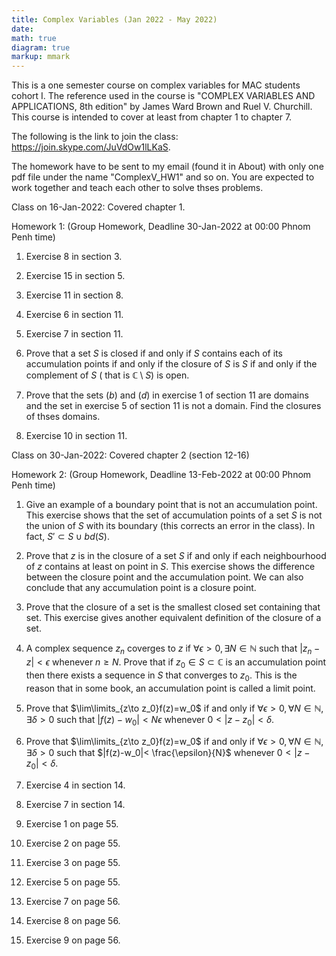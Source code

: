 ```yaml
---
title: Complex Variables (Jan 2022 - May 2022)
date: 
math: true
diagram: true
markup: mmark
---
```

This is a one semester course on complex variables for MAC students cohort I. The reference used in the course is "COMPLEX VARIABLES AND APPLICATIONS, 8th edition" by James Ward Brown and Ruel V. Churchill. This course is intended to cover at least from chapter 1 to chapter 7.

The following is the link to join the class:
<a href="https://join.skype.com/JuVdOw1lLKaS" target="_blank"> https://join.skype.com/JuVdOw1lLKaS</a>.

The homework have to be sent to my email (found it in About) with only one pdf file under the name "ComplexV_HW1" and so on. You are expected to work together and teach each other to solve thses problems.

Class on 16-Jan-2022: Covered chapter 1.

Homework 1: (Group Homework, Deadline 30-Jan-2022 at 00:00 Phnom Penh time)

1. Exercise 8 in section 3.

2. Exercise 15 in section 5.

3. Exercise 11 in section 8.

4. Exercise 6 in section 11.

5. Exercise 7 in section 11.

6. Prove that a set $S$ is closed if and only if $S$ contains each of its accumulation points if and only if the closure of $S$ is $S$ if and only if the complement of $S$ ( that is $\mathbb{C}\setminus S$) is open.

7. Prove that the sets $(b)$ and $(d)$ in exercise 1 of section 11 are domains and the set in exercise 5 of section 11 is not a domain. Find the closures of thses domains.

8. Exercise 10 in section 11.

Class on 30-Jan-2022: Covered chapter 2 (section 12-16)

Homework 2: (Group Homework, Deadline 13-Feb-2022 at 00:00 Phnom Penh time)

1. Give an example of a boundary point that is not an accumulation point. This exercise shows that the set of accumulation points of a set $S$ is not the union of $S$ with its boundary (this corrects an error in the class). In fact, $S'\subset S\cup bd(S)$.

2. Prove that $z$ is in the closure of a set $S$ if and only if each neighbourhood of $z$ contains at least on point in $S$. This exercise shows the difference between the closure point and the accumulation point. We can also conclude that any accumulation point is a closure point.

3. Prove that the closure of a set is the smallest closed set containing that set. This exercise gives another equivalent definition of the closure of a set.

4. A complex sequence $z_n$ coverges to $z$ if $\forall \epsilon>0,\exists N\in\mathbb{N}$ such that $|z_n -z|< \epsilon$ whenever $n \geq N$. Prove that if $z_0 \in S\subset \mathbb{C}$ is an accumulation point then there exists a sequence in $S$ that converges to $z_0$. This is the reason that in some book, an accumulation point is called a limit point.

5. Prove that $\lim\limits_{z\to z_0}f(z)=w_0$ if and only if $\forall\epsilon>0,\forall N\in \mathbb{N},\exists\delta>0$ such that $|f(z)-w_0|< N\epsilon$ whenever $0<|z-z_0|<\delta$.

6. Prove that $\lim\limits_{z\to z_0}f(z)=w_0$ if and only if $\forall\epsilon>0,\forall N\in \mathbb{N},\exists\delta>0$ such that $|f(z)-w_0|< \frac{\epsilon}{N}$ whenever $0<|z-z_0|<\delta$.

7. Exercise 4 in section 14.

8. Exercise 7 in section 14. 

9. Exercise 1 on page 55.

10. Exercise 2 on page 55.

11. Exercise 3 on page 55.

12. Exercise 5 on page 55.

13. Exercise 7 on page 56.

14. Exercise 8 on page 56.

15. Exercise 9 on page 56.






















